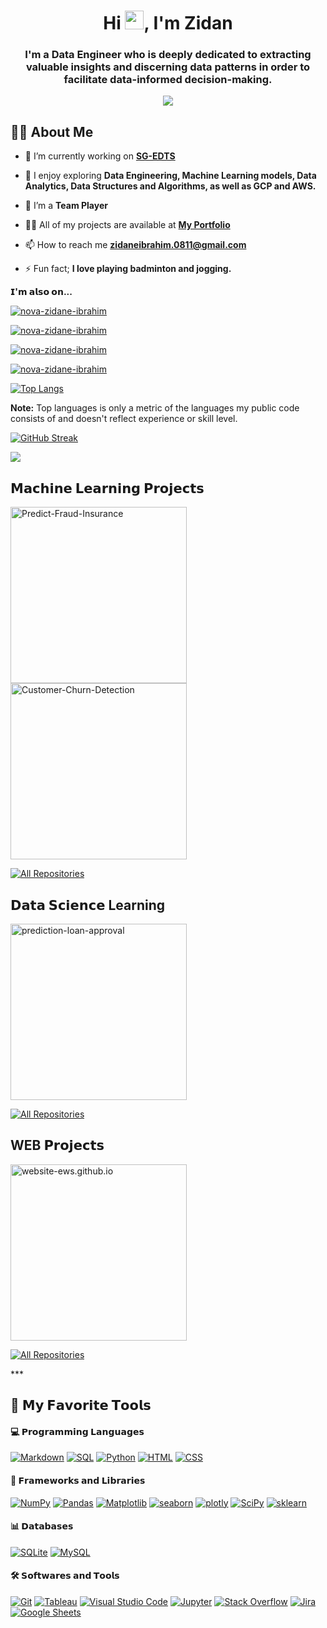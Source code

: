 <h1 align="center">Hi <img src="https://raw.githubusercontent.com/MartinHeinz/MartinHeinz/master/wave.gif" width="30px">, I'm Zidan</h1>
<h3 align="center">I'm a Data Engineer who is deeply dedicated to extracting valuable insights and discerning data patterns in order to facilitate data-informed decision-making.</h3>

<p align="center">
  <a href="https://github.com/DenverCoder1/readme-typing-svg"><img src="https://readme-typing-svg.herokuapp.com/?lines=Data%20Engineer;Machine%20Learning%20Engineer;Data%20Analyst;AWS%20Cloud%20Computing%20Trainer&font=Fira%20Code&center=true&width=840&height=45&color=f75c7e&vCenter=true&size=22"></a>
</p>


## 🙋‍♂️ About Me

- 🔭 I’m currently working on **[SG-EDTS](https://www.sg-edts.com/)**

- 🌱 I enjoy exploring **Data Engineering, Machine Learning models, Data Analytics, Data Structures and Algorithms, as well as GCP and AWS.**

- 👯 I’m a **Team Player**

- 👨‍💻 All of my projects are available at **[My Portfolio](https://novazidaneibrahim.nicepage.io)**

- 📫 How to reach me **zidaneibrahim.0811@gmail.com**

- ⚡ Fun fact; **I love playing badminton and jogging.**



<!-- **ℝ𝕖𝕒𝕔𝕙 𝕞𝕖 𝕒𝕥**   <a href='rizqiansyah52@@gmail.com' target="blank"><img align="center" src="https://img.shields.io/badge/Gmail-orange?style=flat&logo=gmail&labelColor=white" alt="muhammad-rizqiansyah" /></a> -->

**𝗜'𝗺 𝗮𝗹𝘀𝗼 𝗼𝗻...**

<a href="https://www.linkedin.com/in/nova-zidane-ibrahim/" target="blank"><img align="center" src="https://img.shields.io/badge/LinkedIn-blue?style=flat&logo=linkedin&labelColor=black" alt="nova-zidane-ibrahim" /></a>

<a href="https://www.kaggle.com/zidaneibrahim" target="blank"><img align="center" src="https://img.shields.io/badge/Kaggle-white?style=flat&logo=kaggle&labelColor=black" alt="nova-zidane-ibrahim" /></a>

<a href="https://medium.com/@novazidaneibrahim" target="blank"><img align="center" src="https://img.shields.io/badge/Medium-black?style=flat&logo=medium&labelColor=black" alt="nova-zidane-ibrahim" /></a>

<a href="https://www.instagram.com/ibrzidan/" target="blank"><img align="center" src="https://img.shields.io/badge/Instagram-purple?style=flat&logo=instagram&labelColor=black" alt="nova-zidane-ibrahim" /></a>

<!-- <a href="https://www.pinterest.com/muhammadrizqiansyah/" target="blank"><img align="center" src="https://img.shields.io/badge/Pinterest-D22B2B?style=flat&logo=pinterest&labelColor=black" alt="muhammad-rizqiansyah" /></a> -->

[![Top Langs](https://github-readme-stats.vercel.app/api/top-langs/?username=novazi&hide=Jupyter-Notebook&layout=compact&theme=radical)](https://github.com/novazi)

<b>Note:</b> Top languages is only a metric of the languages my public code consists of and doesn't reflect experience or skill level.

[![GitHub Streak](https://github-readme-streak-stats.herokuapp.com/?user=novazi&theme=dracula)](https://git.io/streak-stats)

<!-- ![Rizqiansyah's GitHub stats](https://github-readme-stats.vercel.app/api?username=novazi&show_icons=true&theme=dracula) -->


![](https://komarev.com/ghpvc/?username=your-github-novazi&color=66CDEB)


## 𝗠𝗮𝗰𝗵𝗶𝗻𝗲 𝗟𝗲𝗮𝗿𝗻𝗶𝗻𝗴 𝗣𝗿𝗼𝗷𝗲𝗰𝘁𝘀
<p align="left">
  <a href="https://github.com/novazi/insurance-fraud"><img width="282" src="https://denvercoder1-github-readme-stats.vercel.app/api/pin?username=novazi&repo=insurance-fraud&theme=react&bg_color=1F222E&title_color=F85D7F&icon_color=F8D866&hide_border=true&show_icons=false" alt="Predict-Fraud-Insurance"></a>
  <a href="https://github.com/novazi/automobile-price-prediction"><img width="282" src="https://denvercoder1-github-readme-stats.vercel.app/api/pin?username=novazi&repo=automobile-price-prediction&theme=react&bg_color=1F222E&title_color=F85D7F&icon_color=F8D866&hide_border=true&show_icons=false" alt="Customer-Churn-Detection"></a>
  

<p align="left">
  <a href="https://github.com/novazi?tab=repositories&sort=stargazers"><img alt="All Repositories" title="All Repositories" src="https://custom-icon-badges.herokuapp.com/badge/-All%20Repos-2962FF?style=for-the-badge&logoColor=white&logo=repo"/></a>
</p>

## 𝗗𝗮𝘁𝗮 𝗦𝗰𝗶𝗲𝗻𝗰𝗲 Learning
<p align="left">
  <a href="https://github.com/novazi/prediction-loan-approval"><img width="282" src="https://denvercoder1-github-readme-stats.vercel.app/api/pin?username=novazi&repo=prediction-loan-approval&theme=react&bg_color=1F222E&title_color=F85D7F&icon_color=F8D866&hide_border=true&show_icons=false" alt="prediction-loan-approval"></a>

<p align="left">
  <a href="https://github.com/novazi?tab=repositories&sort=stargazers"><img alt="All Repositories" title="All Repositories" src="https://custom-icon-badges.herokuapp.com/badge/-All%20Repos-2962FF?style=for-the-badge&logoColor=white&logo=repo"/></a>
</p>

## WEB 𝗣𝗿𝗼𝗷𝗲𝗰𝘁𝘀
<p align="left">
  <a href="https://github.com/novazi/website-ews.github.io"><img width="282" src="https://denvercoder1-github-readme-stats.vercel.app/api/pin?username=novazi&repo=website-ews.github.io&theme=react&bg_color=1F222E&title_color=F85D7F&icon_color=F8D866&hide_border=true&show_icons=false" alt="website-ews.github.io"></a>

<p align="left">
  <a href="https://github.com/novazi?tab=repositories&sort=stargazers"><img alt="All Repositories" title="All Repositories" src="https://custom-icon-badges.herokuapp.com/badge/-All%20Repos-2962FF?style=for-the-badge&logoColor=white&logo=repo"/></a>
</p>
***

## 🚀 𝗠𝘆 𝗙𝗮𝘃𝗼𝗿𝗶𝘁𝗲 𝗧𝗼𝗼𝗹𝘀

#### 💻 𝗣𝗿𝗼𝗴𝗿𝗮𝗺𝗺𝗶𝗻𝗴 𝗟𝗮𝗻𝗴𝘂𝗮𝗴𝗲𝘀
 
  <a href="#"><img alt="Markdown" src="https://img.shields.io/badge/Markdown-000000.svg?logo=markdown&logoColor=white"></a>
  <a href="#"><img alt="SQL" src="https://custom-icon-badges.herokuapp.com/badge/SQL-02386E.svg?logo=database&logoColor=white"></a>
  <a href="#"><img alt="Python" src="https://img.shields.io/badge/Python-00498D.svg?logo=python&logoColor=white"></a>
  <a href="#"><img alt="HTML" src="https://custom-icon-badges.herokuapp.com/badge/HTML-0052A2.svg?logo=HTML&logoColor=white"></a>
  <a href="#"><img alt="CSS" src="https://custom-icon-badges.herokuapp.com/badge/CSS-00264D.svg?logo=CSS3&logoColor=white"></a>
  
  
#### 🧰 𝗙𝗿𝗮𝗺𝗲𝘄𝗼𝗿𝗸𝘀 𝗮𝗻𝗱 𝗟𝗶𝗯𝗿𝗮𝗿𝗶𝗲𝘀
  <a href="#"><img alt="NumPy" src="https://img.shields.io/badge/Numpy-225366.svg?logo=numpy&logoColor=white"></a>
  <a href="#"><img alt="Pandas" src="https://img.shields.io/badge/Pandas-2A677F.svg?logo=pandas&logoColor=white"></a>
  <a href="#"><img alt="Matplotlib" src="https://img.shields.io/badge/Matplotlib-337C99.svg?logo=matplotlib-python&logoColor=white"></a>
  <a href="#"><img alt="seaborn" src="https://img.shields.io/badge/seaborn-3B91B2.svg?logo=pandas&logoColor=white"></a>
  <a href="#"><img alt="plotly" src="https://img.shields.io/badge/plotly-44A6CC.svg?logo=plotly-python&logoColor=white"></a>
  <a href="#"><img alt="SciPy" src="https://img.shields.io/badge/SciPy-4CBBE5.svg?logo=scipy&logoColor=white"></a>
  <a href="#"><img alt="sklearn" src="https://img.shields.io/badge/sklearn-55d0ff.svg?logo=scikitlearn&logoColor=white"></a>
  
#### 📊 𝗗𝗮𝘁𝗮𝗯𝗮𝘀𝗲𝘀

  <a href="#"><img alt="SQLite" src ="https://img.shields.io/badge/SQLite-99E2FF.svg?logo=sqlite&logoColor=white"></a>
  <a href="#"><img alt="MySQL" src="https://img.shields.io/badge/MySQL-EEFAFF.svg?logo=mysql&logoColor=white"></a>
  

#### 🛠️ 𝗦𝗼𝗳𝘁𝘄𝗮𝗿𝗲𝘀 𝗮𝗻𝗱 𝗧𝗼𝗼𝗹𝘀

<a href="#"><img alt="Git" src="https://img.shields.io/badge/Git-182E33.svg?logo=git&logoColor=white"></a>
<a href="#"><img alt="Tableau" src="https://img.shields.io/badge/Tableau-25454C.svg?logo=tableau&logoColor=white"></a>
<a href="#"><img alt="Visual Studio Code" src="https://img.shields.io/badge/Visual%20Studio%20Code-3D747F.svg?logo=visual-studio-code&logoColor=white"></a>
<a href="#"><img alt="Jupyter" src="https://img.shields.io/badge/Jupyter-4A8B99.svg?logo=Jupyter&logoColor=white"></a>
<a href="#"><img alt="Stack Overflow" src="https://img.shields.io/badge/-Stack%20Overflow-63B9CC?logo=stack-overflow&logoColor=white"></a>
<a href="#"><img alt="Jira" src="https://img.shields.io/badge/Jira-7ce8ff.svg?logo=Jira&logoColor=white"></a>
<a href="#"><img alt="Google Sheets" src="https://img.shields.io/badge/Google%20Sheets-89EAFF.svg?logo=google%20sheets&logoColor=white"></a>


